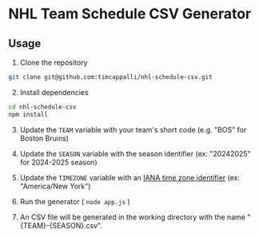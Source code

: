 # NHL Team Schedule CSV Generator

## Usage

1. Clone the repository

```bash
git clone git@github.com:timcappalli/nhl-schedule-csv.git
```

2. Install dependencies

```bash
cd nhl-schedule-csv
npm install
```

3. Update the `TEAM` variable with your team's short code (e.g. "BOS" for Boston Bruins)

4. Update the `SEASON` variable with the season identifier (ex: "20242025" for 2024-2025 season)

5. Update the `TIMEZONE` variable with an [IANA time zone identifier](https://data.iana.org/time-zones/tzdb-2021a/zone1970.tab) (ex: "America/New York")

6. Run the generator ( `node app.js` )

7. An CSV file will be generated in the working directory with the name "{TEAM}-{SEASON}.csv".
